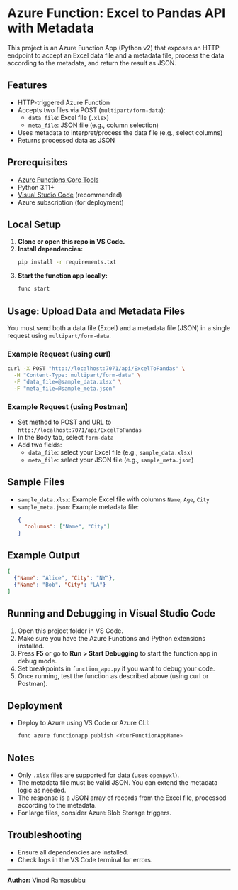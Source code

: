 # Azure Function: Excel to Pandas API with Metadata

This project is an Azure Function App (Python v2) that exposes an HTTP endpoint to accept an Excel data file and a metadata file, process the data according to the metadata, and return the result as JSON.

## Features
- HTTP-triggered Azure Function
- Accepts two files via POST (`multipart/form-data`):
  - `data_file`: Excel file (`.xlsx`)
  - `meta_file`: JSON file (e.g., column selection)
- Uses metadata to interpret/process the data file (e.g., select columns)
- Returns processed data as JSON

## Prerequisites
- [Azure Functions Core Tools](https://learn.microsoft.com/azure/azure-functions/functions-run-local)
- Python 3.11+
- [Visual Studio Code](https://code.visualstudio.com/) (recommended)
- Azure subscription (for deployment)

## Local Setup
1. **Clone or open this repo in VS Code.**
2. **Install dependencies:**
   ```sh
   pip install -r requirements.txt
   ```
3. **Start the function app locally:**
   ```sh
   func start
   ```

## Usage: Upload Data and Metadata Files
You must send both a data file (Excel) and a metadata file (JSON) in a single request using `multipart/form-data`.

### Example Request (using curl)
```sh
curl -X POST "http://localhost:7071/api/ExcelToPandas" \
  -H "Content-Type: multipart/form-data" \
  -F "data_file=@sample_data.xlsx" \
  -F "meta_file=@sample_meta.json"
```

### Example Request (using Postman)
- Set method to POST and URL to `http://localhost:7071/api/ExcelToPandas`
- In the Body tab, select `form-data`
- Add two fields:
  - `data_file`: select your Excel file (e.g., `sample_data.xlsx`)
  - `meta_file`: select your JSON file (e.g., `sample_meta.json`)

## Sample Files
- `sample_data.xlsx`: Example Excel file with columns `Name`, `Age`, `City`
- `sample_meta.json`: Example metadata file:
  ```json
  {
    "columns": ["Name", "City"]
  }
  ```

## Example Output
```json
[
  {"Name": "Alice", "City": "NY"},
  {"Name": "Bob", "City": "LA"}
]
```

## Running and Debugging in Visual Studio Code
1. Open this project folder in VS Code.
2. Make sure you have the Azure Functions and Python extensions installed.
3. Press **F5** or go to **Run > Start Debugging** to start the function app in debug mode.
4. Set breakpoints in `function_app.py` if you want to debug your code.
5. Once running, test the function as described above (using curl or Postman).

## Deployment
- Deploy to Azure using VS Code or Azure CLI:
  ```sh
  func azure functionapp publish <YourFunctionAppName>
  ```

## Notes
- Only `.xlsx` files are supported for data (uses `openpyxl`).
- The metadata file must be valid JSON. You can extend the metadata logic as needed.
- The response is a JSON array of records from the Excel file, processed according to the metadata.
- For large files, consider Azure Blob Storage triggers.

## Troubleshooting
- Ensure all dependencies are installed.
- Check logs in the VS Code terminal for errors.

---

**Author:** Vinod Ramasubbu
